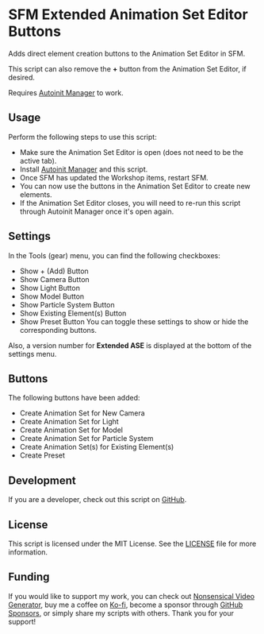 # SFM Extended Animation Set Editor Buttons
Adds direct element creation buttons to the Animation Set Editor in SFM.

This script can also remove the **+** button from the Animation Set Editor, if desired.

Requires [Autoinit Manager](https://steamcommunity.com/sharedfiles/filedetails/?id=3400621327) to work.

## Usage
Perform the following steps to use this script:
- Make sure the Animation Set Editor is open (does not need to be the active tab).
- Install [Autoinit Manager](https://steamcommunity.com/sharedfiles/filedetails/?id=3400621327) and this script.
- Once SFM has updated the Workshop items, restart SFM.
- You can now use the buttons in the Animation Set Editor to create new elements.
- If the Animation Set Editor closes, you will need to re-run this script through Autoinit Manager once it's open again.

## Settings
In the Tools (gear) menu, you can find the following checkboxes:
- Show + (Add) Button
- Show Camera Button
- Show Light Button
- Show Model Button
- Show Particle System Button
- Show Existing Element(s) Button
- Show Preset Button
You can toggle these settings to show or hide the corresponding buttons.

Also, a version number for **Extended ASE** is displayed at the bottom of the settings menu.

## Buttons
The following buttons have been added:
- Create Animation Set for New Camera
- Create Animation Set for Light
- Create Animation Set for Model
- Create Animation Set for Particle System
- Create Animation Set(s) for Existing Element(s)
- Create Preset

## Development
If you are a developer, check out this script on [GitHub](https://github.com/KiwifruitDev/sfm_extended_ase).

## License
This script is licensed under the MIT License. See the [LICENSE](LICENSE) file for more information.

## Funding
If you would like to support my work, you can check out [Nonsensical Video Generator](https://store.steampowered.com/app/2516360/Nonsensical_Video_Generator/), buy me a coffee on [Ko-fi](https://ko-fi.com/kiwifruitdev), become a sponsor through [GitHub Sponsors](https://github.com/sponsors/KiwifruitDev), or simply share my scripts with others. Thank you for your support!
